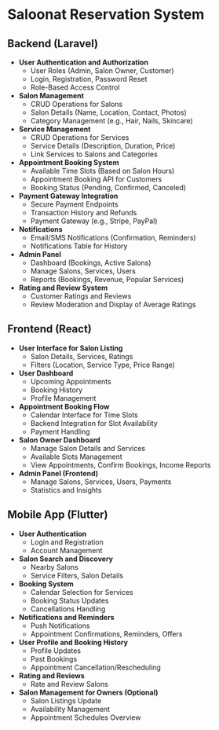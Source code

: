 # Saloonat Reservation System

## Backend (Laravel)

- **User Authentication and Authorization**
  - User Roles (Admin, Salon Owner, Customer)
  - Login, Registration, Password Reset
  - Role-Based Access Control
- **Salon Management**
  - CRUD Operations for Salons
  - Salon Details (Name, Location, Contact, Photos)
  - Category Management (e.g., Hair, Nails, Skincare)
- **Service Management**
  - CRUD Operations for Services
  - Service Details (Description, Duration, Price)
  - Link Services to Salons and Categories
- **Appointment Booking System**
  - Available Time Slots (Based on Salon Hours)
  - Appointment Booking API for Customers
  - Booking Status (Pending, Confirmed, Canceled)
- **Payment Gateway Integration**
  - Secure Payment Endpoints
  - Transaction History and Refunds
  - Payment Gateway (e.g., Stripe, PayPal)
- **Notifications**
  - Email/SMS Notifications (Confirmation, Reminders)
  - Notifications Table for History
- **Admin Panel**
  - Dashboard (Bookings, Active Salons)
  - Manage Salons, Services, Users
  - Reports (Bookings, Revenue, Popular Services)
- **Rating and Review System**
  - Customer Ratings and Reviews
  - Review Moderation and Display of Average Ratings

## Frontend (React)

- **User Interface for Salon Listing**
  - Salon Details, Services, Ratings
  - Filters (Location, Service Type, Price Range)
- **User Dashboard**
  - Upcoming Appointments
  - Booking History
  - Profile Management
- **Appointment Booking Flow**
  - Calendar Interface for Time Slots
  - Backend Integration for Slot Availability
  - Payment Handling
- **Salon Owner Dashboard**
  - Manage Salon Details and Services
  - Available Slots Management
  - View Appointments, Confirm Bookings, Income Reports
- **Admin Panel (Frontend)**
  - Manage Salons, Services, Users, Payments
  - Statistics and Insights

## Mobile App (Flutter)

- **User Authentication**
  - Login and Registration
  - Account Management
- **Salon Search and Discovery**
  - Nearby Salons
  - Service Filters, Salon Details
- **Booking System**
  - Calendar Selection for Services
  - Booking Status Updates
  - Cancellations Handling
- **Notifications and Reminders**
  - Push Notifications
  - Appointment Confirmations, Reminders, Offers
- **User Profile and Booking History**
  - Profile Updates
  - Past Bookings
  - Appointment Cancellation/Rescheduling
- **Rating and Reviews**
  - Rate and Review Salons
- **Salon Management for Owners (Optional)**
  - Salon Listings Update
  - Availability Management
  - Appointment Schedules Overview
